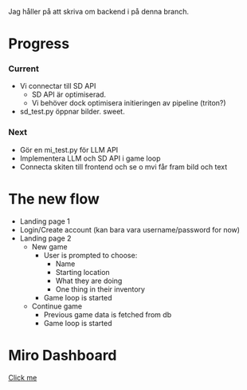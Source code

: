 Jag håller på att skriva om backend i på denna branch.

# Progress
### Current
- Vi connectar till SD API
    - SD API är optimiserad.
    - Vi behöver dock optimisera initieringen av pipeline (triton?)
- sd_test.py öppnar bilder. sweet.

### Next
- Gör en mi_test.py för LLM API
- Implementera LLM och SD API i game loop
- Connecta skiten till frontend och se o mvi får fram bild och text


# The new flow
- Landing page 1
- Login/Create account (kan bara vara username/password for now)
- Landing page 2 
    - New game
        - User is prompted to choose:
            - Name
            - Starting location
            - What they are doing
            - One thing in their inventory
        - Game loop is started
    - Continue game
        - Previous game data is fetched from db
        - Game loop is started


# Miro Dashboard
[Click me](https://miro.com/welcomeonboard/ellHZVJQdGhmMGF4dE9TeStSRVdKemRTQ293Y1VRNmlPeWQzMkltQ3RLalovUlJwc0t6M1d2eEd1eGViOTJ4VExTenhNNW9KSFRtQ3M4T25oSS9Cc01nem12L210Z3VNTWV0Q2hMSjlFRlVuMVQwUTY5cE1MdnU0QzRnL2JvWEJ3VHhHVHd5UWtSM1BidUtUYmxycDRnPT0hdjE=?share_link_id=543009961199)